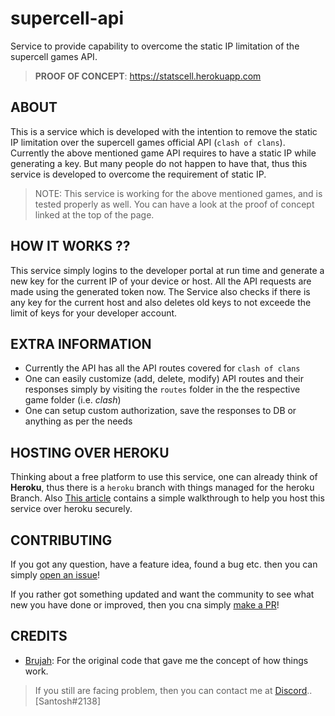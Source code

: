 # supercell-api
Service to provide capability to overcome the static IP limitation of the supercell games API.

> **PROOF OF CONCEPT**: https://statscell.herokuapp.com

## ABOUT
This is a service which is developed with the intention to remove the static IP limitation over the supercell games official API (`clash of clans`).
Currently the above mentioned game API requires to have a static IP while generating a key. But many people do not happen to have that, thus this service is developed to overcome the requirement of static IP.

> NOTE: This service is working for the above mentioned games, and is tested properly as well. You can have a look at the proof of concept linked at the top of the page.

## HOW IT WORKS ??
This service simply logins to the developer portal at run time and generate a new key for the current IP of your device or host. All the API requests are made using the generated token now. The Service also checks if there is any key for the current host and also deletes old keys to not exceede the limit of keys for your developer account.

## EXTRA INFORMATION
- Currently the API has all the API routes covered for `clash of clans`
- One can easily customize (add, delete, modify) API routes and their responses simply by visiting the `routes` folder in the the respective game folder (i.e. _clash_)
- One can setup custom authorization, save the responses to DB or anything as per the needs

## HOSTING OVER HEROKU
Thinking about a free platform to use this service, one can already think of **Heroku**, thus there is a `heroku` branch with things managed for the heroku Branch.
Also [This article](https://blog.santoshb.com.np/articles/supercell-api) contains a simple walkthrough to help you host this service over heroku securely.

## CONTRIBUTING
If you got any question, have a feature idea, found a bug etc. then you can simply [open an issue](https://github.com/TheLearneer/supercell-api/issues/new)!

If you rather got something updated and want the community to see what new you have done or improved, then you cna simply [make a PR](https://github.com/TheLearneer/supercell-api/pulls)!

## CREDITS
- [Brujah](https://github.com/brujah/nodejs-cocapi): For the original code that gave me the concept of how things work.

> If you still are facing problem, then you can contact me at [Discord](https://discordapp.com/).. [Santosh#2138]